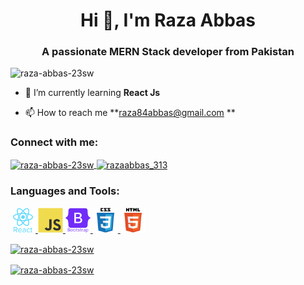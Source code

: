 <h1 align="center">Hi 👋, I'm Raza Abbas</h1>
<h3 align="center">A passionate MERN Stack developer from Pakistan</h3>

<p align="left"> <img src="https://komarev.com/ghpvc/?username=raza-abbas-23sw&label=Profile%20views&color=0e75b6&style=flat" alt="raza-abbas-23sw" /> </p>

- 🌱 I’m currently learning **React Js**

- 📫 How to reach me **raza84abbas@gmail.com **

<h3 align="left">Connect with me:</h3>
<p align="left">
<a href="https://linkedin.com/in/raza-abbas-23sw" target="blank"><img align="center" src="https://raw.githubusercontent.com/rahuldkjain/github-profile-readme-generator/master/src/images/icons/Social/linked-in-alt.svg" alt="raza-abbas-23sw" height="30" width="40" /> </a>
<a href="https://instagram.com/razaabbas_313" target="blank"><img align="center" src="https://raw.githubusercontent.com/rahuldkjain/github-profile-readme-generator/master/src/images/icons/Social/instagram.svg" alt="razaabbas_313" height="30" width="40" /></a>
</p>

<h3 align="left">Languages and Tools:</h3>
<p align="left"> <a href="https://reactjs.org/" target="_blank" rel="noreferrer"> <img src="https://raw.githubusercontent.com/devicons/devicon/master/icons/react/react-original-wordmark.svg" alt="react" width="40" height="40"/> </a></a> <a href="https://developer.mozilla.org/en-US/docs/Web/JavaScript" target="_blank" rel="noreferrer"> <img src="https://raw.githubusercontent.com/devicons/devicon/master/icons/javascript/javascript-original.svg" alt="javascript" width="40" height="40"/> </a><a href="https://getbootstrap.com" target="_blank" rel="noreferrer"> <img src="https://raw.githubusercontent.com/devicons/devicon/master/icons/bootstrap/bootstrap-plain-wordmark.svg" alt="bootstrap" width="40" height="40"/> </a> <a href="https://www.w3schools.com/css/" target="_blank" rel="noreferrer"> <img src="https://raw.githubusercontent.com/devicons/devicon/master/icons/css3/css3-original-wordmark.svg" alt="css3" width="40" height="40"/> </a> <a href="https://www.w3.org/html/" target="_blank" rel="noreferrer"> <img src="https://raw.githubusercontent.com/devicons/devicon/master/icons/html5/html5-original-wordmark.svg" alt="html5" width="40" height="40"/></p>

<p><img align="center" src="https://github-readme-stats.vercel.app/api/top-langs?username=raza-abbas-23sw&show_icons=true&locale=en&layout=compact" alt="raza-abbas-23sw" /></p>

<p><img align="center" src="https://github-readme-streak-stats.herokuapp.com/?user=raza-abbas-23sw&" alt="raza-abbas-23sw" /></p>
